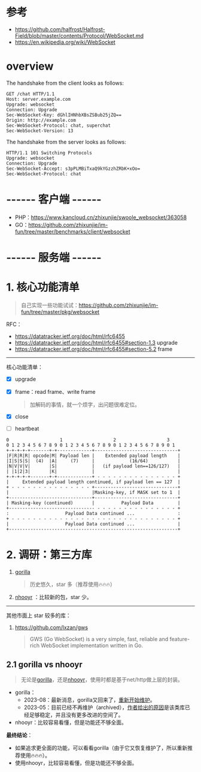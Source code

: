 # 参考

- https://github.com/halfrost/Halfrost-Field/blob/master/contents/Protocol/WebSocket.md
- https://en.wikipedia.org/wiki/WebSocket

# overview

The handshake from the client looks as follows:

~~~shell
GET /chat HTTP/1.1
Host: server.example.com
Upgrade: websocket
Connection: Upgrade
Sec-WebSocket-Key: dGhlIHNhbXBsZSBub25jZQ==
Origin: http://example.com
Sec-WebSocket-Protocol: chat, superchat
Sec-WebSocket-Version: 13
~~~

 The handshake from the server looks as follows:

~~~shell
HTTP/1.1 101 Switching Protocols
Upgrade: websocket
Connection: Upgrade
Sec-WebSocket-Accept: s3pPLMBiTxaQ9kYGzzhZRbK+xOo=
Sec-WebSocket-Protocol: chat
~~~

# ------ 客户端 ------ 

- PHP：https://www.kancloud.cn/zhixunjie/swoole_websocket/363058
- GO：https://github.com/zhixunjie/im-fun/tree/master/benchmarks/client/websocket

# ------ 服务端 ------ 

# 1. 核心功能清单

> 自己实现一些功能试试：https://github.com/zhixunjie/im-fun/tree/master/pkg/websocket

RFC：

- https://datatracker.ietf.org/doc/html/rfc6455
- https://datatracker.ietf.org/doc/html/rfc6455#section-1.3 upgrade
- https://datatracker.ietf.org/doc/html/rfc6455#section-5.2 frame

---

核心功能清单：

- [x] upgrade

- [x] frame：read frame、write frame

  > 加解码的事情，就一个烦字，出问题很难定位。

- [x] close

- [ ] heartbeat

~~~shell
0                   1                   2                   3
0 1 2 3 4 5 6 7 8 9 0 1 2 3 4 5 6 7 8 9 0 1 2 3 4 5 6 7 8 9 0 1
+-+-+-+-+-------+-+-------------+-------------------------------+
|F|R|R|R| opcode|M| Payload len |    Extended payload length    |
|I|S|S|S|  (4)  |A|     (7)     |             (16/64)           |
|N|V|V|V|       |S|             |   (if payload len==126/127)   |
| |1|2|3|       |K|             |                               |
+-+-+-+-+-------+-+-------------+ - - - - - - - - - - - - - - - +
|     Extended payload length continued, if payload len == 127  |
+ - - - - - - - - - - - - - - - +-------------------------------+
|                               |Masking-key, if MASK set to 1  |
+-------------------------------+-------------------------------+
| Masking-key (continued)       |          Payload Data         |
+-------------------------------- - - - - - - - - - - - - - - - +
:                     Payload Data continued ...                :
+ - - - - - - - - - - - - - - - - - - - - - - - - - - - - - - - +
|                     Payload Data continued ...                |
+---------------------------------------------------------------+
~~~

# 2. 调研：第三方库

1. [gorilla](research/websocket库_gorilla.md)  

   > 历史悠久，star 多（推荐使用🔥🔥🔥）

2. [nhooyr](research/websocket库_nhooyr.md) ：比较新的包，star 少。

---

其他市面上 star 较多的库：

1. https://github.com/lxzan/gws

   > GWS (Go WebSocket) is a very simple, fast, reliable and feature-rich WebSocket implementation written in Go.

## 2.1 gorilla vs nhooyr

> 无论是[gorilla](https://github.com/gorilla/websocket/blob/master/examples/echo/server.go)，还是[nhooyr](https://github.com/nhooyr/websocket)，使用时都是基于net/http做上层的封装。

- gorilla：
  - 2023-08：最新消息，gorilla又回来了，[重新开始维护](https://github.com/gorilla#gorilla-toolkit)。
  - 2023-05：目前已经不再维护（archived），[作者给出的原因](https://github.com/gorilla#gorilla-toolkit)是该类库已经足够稳定，并且没有更多改进的空间了。
- nhooyr：比较容易看懂，但是功能还不够全面。

**最终结论**：

- 如果追求更全面的功能，可以看看gorilla（由于它又恢复维护了，所以重新推荐使用🔥🔥🔥）。
- 使用nhooyr，比较容易看懂，但是功能还不够全面。
